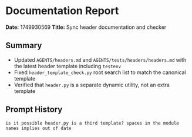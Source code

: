 # Documentation Report

**Date:** 1749930569
**Title:** Sync header documentation and checker

## Summary
- Updated `AGENTS/headers.md` and `AGENTS/tests/headers/headers.md` with the latest header template including `testenv`
- Fixed `header_template_check.py` root search list to match the canonical template
- Verified that `header.py` is a separate dynamic utility, not an extra template

## Prompt History
```
is it possible header.py is a third template? spaces in the module names implies out of date
```
